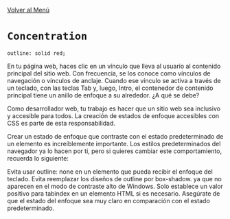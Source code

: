[Volver al Menú](../root.md)

# `Concentration`

```
outline: solid red;
```

En tu página web, haces clic en un vínculo que lleva al usuario al contenido principal del sitio web. Con frecuencia, se los conoce como vínculos de navegación o vínculos de anclaje. Cuando ese vínculo se activa a través de un teclado, con las teclas Tab y, luego, Intro, el contenedor de contenido principal tiene un anillo de enfoque a su alrededor. ¿A qué se debe?

Como desarrollador web, tu trabajo es hacer que un sitio web sea inclusivo y accesible para todos. La creación de estados de enfoque accesibles con CSS es parte de esta responsabilidad.

Crear un estado de enfoque que contraste con el estado predeterminado de un elemento es increíblemente importante. Los estilos predeterminados del navegador ya lo hacen por ti, pero si quieres cambiar este comportamiento, recuerda lo siguiente:

Evita usar outline: none en un elemento que pueda recibir el enfoque del teclado.
Evita reemplazar los diseños de outline por box-shadow. ya que no aparecen en el modo de contraste alto de Windows.
Solo establece un valor positivo para tabindex en un elemento HTML si es necesario.
Asegúrate de que el estado del enfoque sea muy claro en comparación con el estado predeterminado.